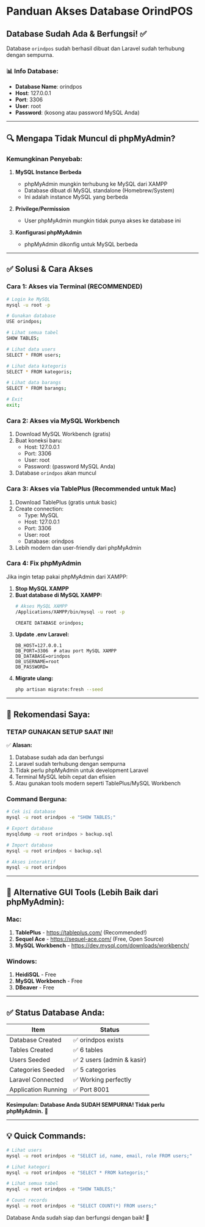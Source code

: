 # Panduan Akses Database OrindPOS

## Database Sudah Ada & Berfungsi! ✅

Database `orindpos` sudah berhasil dibuat dan Laravel sudah terhubung dengan sempurna.

### 📊 Info Database:
- **Database Name**: orindpos
- **Host**: 127.0.0.1
- **Port**: 3306
- **User**: root
- **Password**: (kosong atau password MySQL Anda)

---

## 🔍 Mengapa Tidak Muncul di phpMyAdmin?

### Kemungkinan Penyebab:

1. **MySQL Instance Berbeda**
   - phpMyAdmin mungkin terhubung ke MySQL dari XAMPP
   - Database dibuat di MySQL standalone (Homebrew/System)
   - Ini adalah instance MySQL yang berbeda

2. **Privilege/Permission**
   - User phpMyAdmin mungkin tidak punya akses ke database ini

3. **Konfigurasi phpMyAdmin**
   - phpMyAdmin dikonfig untuk MySQL berbeda

---

## ✅ Solusi & Cara Akses

### **Cara 1: Akses via Terminal (RECOMMENDED)**

```bash
# Login ke MySQL
mysql -u root -p

# Gunakan database
USE orindpos;

# Lihat semua tabel
SHOW TABLES;

# Lihat data users
SELECT * FROM users;

# Lihat data kategoris
SELECT * FROM kategoris;

# Lihat data barangs
SELECT * FROM barangs;

# Exit
exit;
```

### **Cara 2: Akses via MySQL Workbench**

1. Download MySQL Workbench (gratis)
2. Buat koneksi baru:
   - Host: 127.0.0.1
   - Port: 3306
   - User: root
   - Password: (password MySQL Anda)
3. Database `orindpos` akan muncul

### **Cara 3: Akses via TablePlus (Recommended untuk Mac)**

1. Download TablePlus (gratis untuk basic)
2. Create connection:
   - Type: MySQL
   - Host: 127.0.0.1
   - Port: 3306
   - User: root
   - Database: orindpos
3. Lebih modern dan user-friendly dari phpMyAdmin

### **Cara 4: Fix phpMyAdmin**

Jika ingin tetap pakai phpMyAdmin dari XAMPP:

1. **Stop MySQL XAMPP**
2. **Buat database di MySQL XAMPP:**
   ```bash
   # Akses MySQL XAMPP
   /Applications/XAMPP/bin/mysql -u root -p
   
   CREATE DATABASE orindpos;
   ```
3. **Update .env Laravel:**
   ```
   DB_HOST=127.0.0.1
   DB_PORT=3306  # atau port MySQL XAMPP
   DB_DATABASE=orindpos
   DB_USERNAME=root
   DB_PASSWORD=
   ```
4. **Migrate ulang:**
   ```bash
   php artisan migrate:fresh --seed
   ```

---

## 🎯 Rekomendasi Saya:

### **TETAP GUNAKAN SETUP SAAT INI!**

✅ **Alasan:**
1. Database sudah ada dan berfungsi
2. Laravel sudah terhubung dengan sempurna
3. Tidak perlu phpMyAdmin untuk development Laravel
4. Terminal MySQL lebih cepat dan efisien
5. Atau gunakan tools modern seperti TablePlus/MySQL Workbench

### **Command Berguna:**

```bash
# Cek isi database
mysql -u root orindpos -e "SHOW TABLES;"

# Export database
mysqldump -u root orindpos > backup.sql

# Import database
mysql -u root orindpos < backup.sql

# Akses interaktif
mysql -u root orindpos
```

---

## 📱 Alternative GUI Tools (Lebih Baik dari phpMyAdmin):

### **Mac:**
1. **TablePlus** - https://tableplus.com/ (Recommended!)
2. **Sequel Ace** - https://sequel-ace.com/ (Free, Open Source)
3. **MySQL Workbench** - https://dev.mysql.com/downloads/workbench/

### **Windows:**
1. **HeidiSQL** - Free
2. **MySQL Workbench** - Free
3. **DBeaver** - Free

---

## ✅ Status Database Anda:

| Item | Status |
|------|--------|
| Database Created | ✅ orindpos exists |
| Tables Created | ✅ 6 tables |
| Users Seeded | ✅ 2 users (admin & kasir) |
| Categories Seeded | ✅ 5 categories |
| Laravel Connected | ✅ Working perfectly |
| Application Running | ✅ Port 8001 |

**Kesimpulan: Database Anda SUDAH SEMPURNA! Tidak perlu phpMyAdmin.** 🎉

---

## 💡 Quick Commands:

```bash
# Lihat users
mysql -u root orindpos -e "SELECT id, name, email, role FROM users;"

# Lihat kategori
mysql -u root orindpos -e "SELECT * FROM kategoris;"

# Lihat semua tabel
mysql -u root orindpos -e "SHOW TABLES;"

# Count records
mysql -u root orindpos -e "SELECT COUNT(*) FROM users;"
```

Database Anda sudah siap dan berfungsi dengan baik! 🚀
